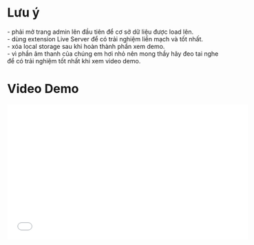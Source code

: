 <h1>Lưu ý</h1>
<span>
- phải mở trang admin lên đầu tiên để cơ sở dữ liệu được load lên.<br>
- dùng extension Live Server để có trải nghiệm liền mạch và tốt nhất.<br>
- xóa local storage sau khi hoàn thành phần xem demo.<br>
- vì phần âm thanh của chúng em hơi nhỏ nên mong thầy hãy đeo tai nghe để có trải nghiệm tốt nhất khi xem video demo.<br>
</span>
<h1>Video Demo</h1>
<iframe width="560" height="315" 
    src="[https://www.youtube.com/embed/VIDEO_ID](https://youtu.be/WjI8EgrKyOo)" 
    frameborder="0" 
    allowfullscreen>
</iframe>


